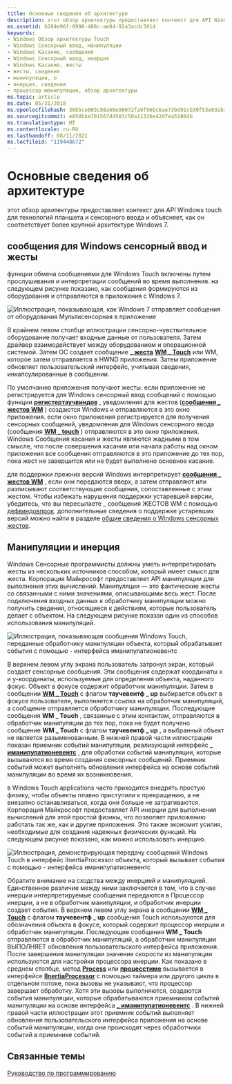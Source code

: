 ```yaml
---
title: Основные сведения об архитектуре
description: этот обзор архитектуры предоставляет контекст для API Windows touch для технологий планшета и сенсорного ввода и объясняет, как он соответствует более крупной архитектуре Windows 7.
ms.assetid: b284e96f-0998-408c-ae84-92a3acdc3014
keywords:
- Windows Обзор архитектуры Touch
- Windows Сенсорный ввод, манипуляции
- Windows Касание, сообщения
- Windows Сенсорный ввод, инерция
- Windows Касание, жесты
- жесты, сведения
- манипуляции, о
- инерция, сведения
- процессор манипуляции, обзор архитектуры
ms.topic: article
ms.date: 05/31/2018
ms.openlocfilehash: 36b5ce003c88a66e96072fa9f96bc6ae73bd91cb39f53e03ab3748dd14a194d1
ms.sourcegitcommit: e858bbe701567d4583c50a11326e42d7ea51804b
ms.translationtype: MT
ms.contentlocale: ru-RU
ms.lasthandoff: 08/11/2021
ms.locfileid: "119448672"
---
```

# <a name="architectural-overview"></a>Основные сведения об архитектуре

этот обзор архитектуры предоставляет контекст для API Windows touch для технологий планшета и сенсорного ввода и объясняет, как он соответствует более крупной архитектуре Windows 7.

## <a name="messages-for-windows-touch-input-and-gestures"></a>сообщения для Windows сенсорный ввод и жесты

функции обмена сообщениями для Windows Touch включены путем прослушивания и интерпретации сообщений во время выполнения. на следующем рисунке показано, как сообщения формируются из оборудования и отправляются в приложения с Windows 7.

![Иллюстрация, показывающая, как Windows 7 отправляет сообщения от оборудования Мультисенсорная в приложение](images/wm-multitouch-messaging.png)

В крайнем левом столбце иллюстрации сенсорно-чувствительное оборудование получает входные данные от пользователя. Затем драйвер взаимодействует между оборудованием и операционной системой. Затем ОС создает сообщение [**\_ жеста**](wm-gesture.md) [**WM \_ Touch**](wm-touchdown.md) или WM, которое затем отправляется в HWND приложения. Затем приложение обновляет пользовательский интерфейс, учитывая сведения, инкапсулированные в сообщении.

По умолчанию приложения получают жесты. если приложение не регистрируется для Windows сенсорный ввод сообщений с помощью функции [**регистертаучвиндов**](/windows/desktop/api/winuser/nf-winuser-registertouchwindow) , уведомления для жестов ([**сообщения \_ жестов WM**](wm-gesture.md) ) создаются Windows и отправляются в это окно приложения. если окно приложения регистрируется для получения сенсорных сообщений, уведомления для Windows сенсорного ввода (сообщения [**WM \_ touch**](wm-touchdown.md) ) отправляются в это окно приложения. Windows Сообщения касания и жесты являются жадными в том смысле, что после совершения касания или начала работы над окном приложения все сообщения отправляются в это приложение до тех пор, пока жест не завершится или не будет выполнено основное касание.

для поддержки прежних версий Windows интерпретирует [**сообщения \_ жестов WM**](wm-gesture.md) , если они передаются вверх, а затем отправляют или разписывают соответствующие сообщения, сопоставленные с этим жестом. Чтобы избежать нарушения поддержки устаревшей версии, убедитесь, что вы пересылаете \_ сообщения ЖЕСТОВ WM с помощью [дефвиндовпрок](/windows/win32/api/winuser/nf-winuser-defwindowproca). дополнительные сведения о поддержке устаревших версий можно найти в разделе [общие сведения о Windows сенсорных жестов](windows-touch-gestures-overview.md).

## <a name="manipulations-and-inertia"></a>Манипуляции и инерция

Windows Сенсорные программисты должны уметь интерпретировать жесты из нескольких источников способом, который имеет смысл для жеста. Корпорация Майкрософт предоставляет API манипуляции для выполнения этих вычислений. Манипуляции — это фактические жесты со связанными с ними значениями, описывающими весь жест. После подключения входных данных к обработчику манипуляции можно получить сведения, относящиеся к действиям, которые пользователь делает с объектом. На следующем рисунке показан один из способов использования манипуляций.

![Иллюстрация, показывающая сообщения Windows Touch, переданные обработчику манипуляции объекта, который обрабатывает события с помощью \- интерфейса иманипулатионевентс](images/manipulation-arch.png)

В верхнем левом углу экрана пользователь затронул экран, который создает сенсорные сообщения. Эти сообщения содержат координаты x и y-координаты, используемые для определения объекта, наданного фокус. Объект в фокусе содержит обработчик манипуляции. Затем в сообщении [**WM \_ Touch**](wm-touchdown.md) с флагом **таучевентф \_ up** выбирается объект в фокусе пользователя, выполняется ссылка на обработчик манипуляций, а сообщение отправляется обработчику манипуляции. Последующие сообщения **WM \_ Touch** , связанные с этим контактом, отправляются в обработчик манипуляции до тех пор, пока не будет получено сообщение **WM \_ Touch** с флагом **таучевентф \_ up** , а выбранный объект не является разыменованным. В нижней правой части иллюстрации показан приемник событий манипуляции, реализующий интерфейс [**\_ иманипулатионевентс**](/windows/win32/api/manipulations/nn-manipulations-_imanipulationevents) , для обработки событий манипуляции, которые вызываются во время создания сенсорных сообщений. Приемник событий может выполнять обновления интерфейса на основе событий манипуляции во время их возникновения.

в Windows Touch applications часто приходится внедрять простую физику, чтобы объекты плавно приступили к прекращению, а не внезапно останавливаться, когда они больше не затрагиваются. Корпорация Майкрософт предоставляет API инерции для выполнения вычислений для этой простой физикы, что позволяет приложению работать так же, как и другие приложения. Это также экономит усилия, необходимые для создания надежных физических функций. На следующем рисунке показано, как можно использовать инерцию.

![Иллюстрация, демонстрирующая передачу сообщений Windows Touch в интерфейс IInertiaProcessor объекта, который вызывает события с помощью \- интерфейса иманипулатионевентс](images/inertia-arch.png)

Обратите внимание на сходства между инерцией и манипуляцией. Единственное различие между ними заключается в том, что в случае инерции интерпретируемые сообщения передаются в Процессор инерции, а не в обработчик манипуляции, и обработчик инерции создает события. В верхнем левом углу экрана в сообщении [**WM \_ Touch**](wm-touchdown.md) с флагом **таучевентф \_ up** сообщения Touch используются для обозначения объекта в фокусе, который содержит процессор инерции и обработчик манипуляции. Последующие сообщения **WM \_ Touch** отправляются в обработчик манипуляций, а обработчик манипуляции ВЫПОЛНЯЕТ обновления пользовательского интерфейса приложения. После завершения манипуляции значения скорости из манипуляции используются для настройки процессора инерции. Как показано в среднем столбце, метод [**Process**](/windows/desktop/api/manipulations/nf-manipulations-iinertiaprocessor-process) или [**процесстиме**](/windows/desktop/api/manipulations/nf-manipulations-iinertiaprocessor-processtime) вызывается в интерфейсе [**IInertiaProcessor**](/windows/desktop/api/manipulations/nn-manipulations-iinertiaprocessor) с помощью таймера или другого цикла в отдельном потоке, пока вызовы не указывают, что процессор завершает обработку. Хотя эти вызовы выполняются, создаются события манипуляции, которые обрабатываются приемником событий манипуляции на основе интерфейса [**\_ иманипулатионевентс**](/windows/win32/api/manipulations/nn-manipulations-_imanipulationevents) . В нижней правой части иллюстрации этот приемник событий выполняет обновления пользовательского интерфейса приложения на основе событий манипуляции, когда они происходят через обработчики событий в приемнике событий.

## <a name="related-topics"></a>Связанные темы

<dl> <dt>

[Руководство по программированию](programming-guide.md)
</dt> </dl>

 

 